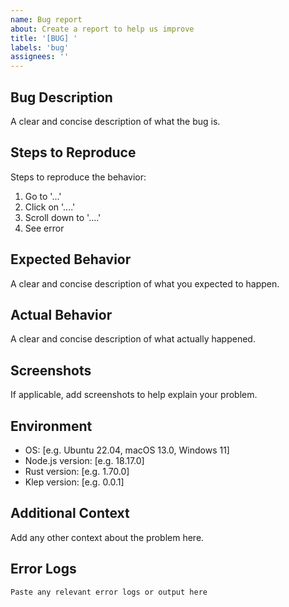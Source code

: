 ```yaml
---
name: Bug report
about: Create a report to help us improve
title: '[BUG] '
labels: 'bug'
assignees: ''
---
```


## Bug Description
A clear and concise description of what the bug is.

## Steps to Reproduce
Steps to reproduce the behavior:
1. Go to '...'
2. Click on '....'
3. Scroll down to '....'
4. See error

## Expected Behavior
A clear and concise description of what you expected to happen.

## Actual Behavior
A clear and concise description of what actually happened.

## Screenshots
If applicable, add screenshots to help explain your problem.

## Environment
- OS: [e.g. Ubuntu 22.04, macOS 13.0, Windows 11]
- Node.js version: [e.g. 18.17.0]
- Rust version: [e.g. 1.70.0]
- Klep version: [e.g. 0.0.1]

## Additional Context
Add any other context about the problem here.

## Error Logs
```
Paste any relevant error logs or output here
``` 